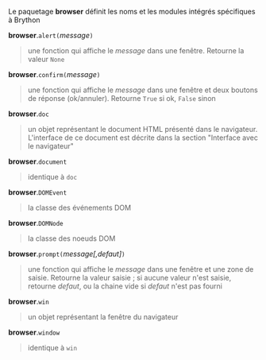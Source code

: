 Le paquetage **browser** définit les noms et les modules intégrés spécifiques à Brython

**browser**.`alert(`_message_`)`
> une fonction qui affiche le _message_ dans une fenêtre. Retourne la valeur `None`

**browser**.`confirm(`_message_`)`
> une fonction qui affiche le _message_ dans une fenêtre et deux boutons de réponse (ok/annuler). Retourne `True` si ok, `False` sinon

**browser**.`doc`
> un objet représentant le document HTML présenté dans le navigateur. L'interface de ce document est décrite dans la section "Interface avec le navigateur"

**browser**.`document`
> identique à `doc`

**browser**.`DOMEvent`
> la classe des événements DOM

**browser**.`DOMNode`
> la classe des noeuds DOM

**browser**.`prompt(`_message[,defaut]_`)`
> une fonction qui affiche le _message_ dans une fenêtre et une zone de saisie. Retourne la valeur saisie ; si aucune valeur n'est saisie, retourne _defaut_, ou la chaine vide si _defaut_ n'est pas fourni

**browser**.`win`
> un objet représentant la fenêtre du navigateur

**browser**.`window`
> identique à `win`



